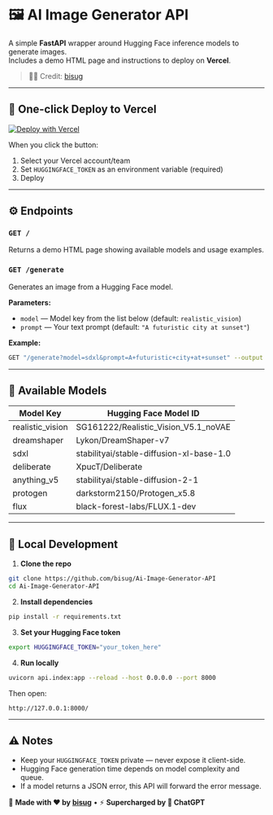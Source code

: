 # 🖼️ AI Image Generator API

A simple **FastAPI** wrapper around Hugging Face inference models to generate images.  
Includes a demo HTML page and instructions to deploy on **Vercel**.

> 👨‍💻 Credit: [bisug](https://github.com/bisug)

---

## 🚀 One-click Deploy to Vercel

[![Deploy with Vercel](https://vercel.com/button)](https://vercel.com/new/clone?repository-url=https://github.com/bisug/Ai-Image-Generator-API&env=HUGGINGFACE_TOKEN&project-name=ai-image-generator&repository-name=ai-image-generator)

When you click the button:
1. Select your Vercel account/team
2. Set `HUGGINGFACE_TOKEN` as an environment variable (required)
3. Deploy

---

## ⚙️ Endpoints

### `GET /`
Returns a demo HTML page showing available models and usage examples.

### `GET /generate`
Generates an image from a Hugging Face model.

**Parameters:**
- `model` — Model key from the list below (default: `realistic_vision`)
- `prompt` — Your text prompt (default: `"A futuristic city at sunset"`)

**Example:**
```bash
GET "/generate?model=sdxl&prompt=A+futuristic+city+at+sunset" --output result.png
```

---

## 📜 Available Models
| Model Key        | Hugging Face Model ID                                  |
|------------------|-------------------------------------------------------|
| realistic_vision | SG161222/Realistic_Vision_V5.1_noVAE                   |
| dreamshaper      | Lykon/DreamShaper-v7                                   |
| sdxl             | stabilityai/stable-diffusion-xl-base-1.0               |
| deliberate       | XpucT/Deliberate                                       |
| anything_v5      | stabilityai/stable-diffusion-2-1                       |
| protogen         | darkstorm2150/Protogen_x5.8                            |
| flux             | black-forest-labs/FLUX.1-dev                           |

---

## 🔧 Local Development

1. **Clone the repo**
```bash
git clone https://github.com/bisug/Ai-Image-Generator-API
cd Ai-Image-Generator-API
```

2. **Install dependencies**
```bash
pip install -r requirements.txt
```

3. **Set your Hugging Face token**
```bash
export HUGGINGFACE_TOKEN="your_token_here"
```

4. **Run locally**
```bash
uvicorn api.index:app --reload --host 0.0.0.0 --port 8000
```

Then open:
```
http://127.0.0.1:8000/
```

---

## ⚠️ Notes
- Keep your `HUGGINGFACE_TOKEN` private — never expose it client-side.
- Hugging Face generation time depends on model complexity and queue.
- If a model returns a JSON error, this API will forward the error message.

🌟 **Made with ❤️ by [bisug](https://github.com/bisug)** • ⚡ **Supercharged by 🤖 ChatGPT**
